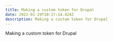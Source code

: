 ```yaml
---
title: Making a custom token for Drupal
date: 2022-01-29T10:17:14.424Z
description: Making a custom token for Drupal
---
```

Making a custom token for Drupal